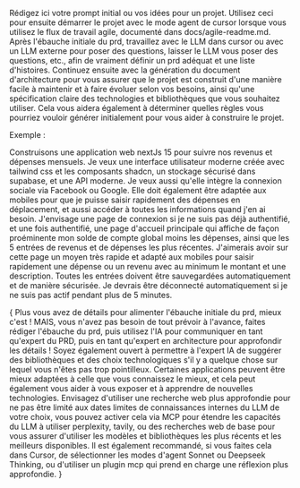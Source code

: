 Rédigez ici votre prompt initial ou vos idées pour un projet. Utilisez ceci pour ensuite démarrer le projet avec le mode agent de cursor lorsque vous utilisez le flux de travail agile, documenté dans docs/agile-readme.md. Après l'ébauche initiale du prd, travaillez avec le LLM dans cursor ou avec un LLM externe pour poser des questions, laisser le LLM vous poser des questions, etc., afin de vraiment définir un prd adéquat et une liste d'histoires. Continuez ensuite avec la génération du document d'architecture pour vous assurer que le projet est construit d'une manière facile à maintenir et à faire évoluer selon vos besoins, ainsi qu'une spécification claire des technologies et bibliothèques que vous souhaitez utiliser. Cela vous aidera également à déterminer quelles règles vous pourriez vouloir générer initialement pour vous aider à construire le projet.

Exemple :

Construisons une application web nextJs 15 pour suivre nos revenus et dépenses mensuels. Je veux une interface utilisateur moderne créée avec tailwind css et les composants shadcn, un stockage sécurisé dans supabase, et une API moderne. Je veux aussi qu'elle intègre la connexion sociale via Facebook ou Google. Elle doit également être adaptée aux mobiles pour que je puisse saisir rapidement des dépenses en déplacement, et aussi accéder à toutes les informations quand j'en ai besoin. J'envisage une page de connexion si je ne suis pas déjà authentifié, et une fois authentifié, une page d'accueil principale qui affiche de façon proéminente mon solde de compte global moins les dépenses, ainsi que les 5 entrées de revenus et de dépenses les plus récentes. J'aimerais avoir sur cette page un moyen très rapide et adapté aux mobiles pour saisir rapidement une dépense ou un revenu avec au minimum le montant et une description. Toutes les entrées doivent être sauvegardées automatiquement et de manière sécurisée. Je devrais être déconnecté automatiquement si je ne suis pas actif pendant plus de 5 minutes.

{ Plus vous avez de détails pour alimenter l'ébauche initiale du prd, mieux c'est ! MAIS, vous n'avez pas besoin de tout prévoir à l'avance, faites rédiger l'ébauche du prd, puis utilisez l'IA pour communiquer en tant qu'expert du PRD, puis en tant qu'expert en architecture pour approfondir les détails ! Soyez également ouvert à permettre à l'expert IA de suggérer des bibliothèques et des choix technologiques s'il y a quelque chose sur lequel vous n'êtes pas trop pointilleux. Certaines applications peuvent être mieux adaptées à celle que vous connaissez le mieux, et cela peut également vous aider à vous exposer et à apprendre de nouvelles technologies. Envisagez d'utiliser une recherche web plus approfondie pour ne pas être limité aux dates limites de connaissances internes du LLM de votre choix, vous pouvez activer cela via MCP pour étendre les capacités du LLM à utiliser perplexity, tavily, ou des recherches web de base pour vous assurer d'utiliser les modèles et bibliothèques les plus récents et les meilleurs disponibles. Il est également recommandé, si vous faites cela dans Cursor, de sélectionner les modes d'agent Sonnet ou Deepseek Thinking, ou d'utiliser un plugin mcp qui prend en charge une réflexion plus approfondie. }
